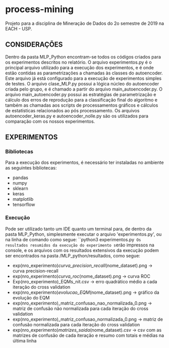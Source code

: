 # process-mining

Projeto para a disciplina de Mineração de Dados do 2o semestre de 2019 na EACH - USP.

##  CONSIDERAÇÕES

Dentro da pasta MLP_Python encontram-se todos os códigos criados para os experimentos descritos no relatório.
O arquivo experimentos.py é o principal arquivo utilizado para a execução dos experimentos, e é onde estão contidas
as parametrizações a chamadas às classes do autoencoder. Este arquivo já está configurado para a execução de experimentos
simples de testes.
O arquivo clase_MLP.py possui a lógica núcleo do autoencoder criada pelo grupo, e é chamado a partir do arquivo
main_autoencoder.py.
O arquivo main_autoencoder.py possui as estratégias de parametrização e cálculo dos erros de reprodução para
a classificação final do algoritmo e também as chamadas aos scripts de processamentos gráficos e cálculos de estatísticas
relacionados ao pós processamento.
Os arquivos autoencoder_keras.py e autoencoder_nolle.py são os utilizados para comparação com os nossos experimentos.


## EXPERIMENTOS

### Bibliotecas

Para a execução dos experimentos, é necessário ter instaladas no ambiente as seguintes bibliotecas:
   - pandas
   - numpy
   - sklearn
   - keras
   - matplotlib
   - tensorflow

### Execução

Pode ser utilizado tanto um IDE quanto um terminal para, de dentro da pasta MLP_Python, simplesmente executar o arquivo
'experimentos.py', ou na linha de comando como segue:
``python3 experimentos.py`
Os resultados resumidos da execução do experimento s`erão impressos na console, e os arquivos com os resultados extensivos
da execução podem ser encontrados na pasta /MLP_python/resultados, como segue:
   - exp(nro_experimento)_curva_precision_recall_(nome_dataset).png -> curva precision-recall
   - exp(nro_experimento)_curva_roc_(nome_dataset).png -> curva ROC
   - Exp(nro_experimento)_EQMs_nit.csv -> erro quadrático médio a cada iteração do cross validation
   - exp(nro_experimento)_evolucao_EQM_(nome_dataset).png -> gráfico da evolução do EQM
   - exp(nro_experimento)_matriz_confusao_nao_normalizada_0.png -> matriz de confusão não normalizada para cada iteração do cross validation
   - exp(nro_experimento)_matriz_confusao_normalizada_0.png -> matriz de confusão normalizada para cada iteração do cross validation
   - exp(nro_experimento)_matrizes_saida_(nome_dataset).csv -> csv com as matrizes de confusão de cada iteração e resumo com totais e médias na última linha